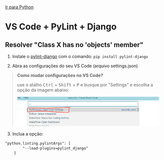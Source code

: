 [Ir para Python](python.md)

# VS Code + PyLint + Django

## Resolver "Class X has no 'objects' member"

1. Instale o [pylint-django](https://pypi.org/project/pylint-django/) com o comando: `pip install pylint-django`

2. Abra as configurações do seu VS Code (arquivo settings.json)

> **Como mudar configurações no VS Code?**
>
> use o atalho <kbd>Ctrl</kbd> + <kbd>Shift</kbd> + <kbd>P</kbd> e busque por "Settings" e escolha a opção da imagem abaixo:
> 
> ![vs-code-pylint-docstrings](/assets/vs-code-pylint-docstrings.png)

3. Inclua a opção:

```
"python.linting.pylintArgs": [
        "--load-plugins=pylint_django"
    ]
```